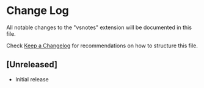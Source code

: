 # Change Log
All notable changes to the "vsnotes" extension will be documented in this file.

Check [Keep a Changelog](http://keepachangelog.com/) for recommendations on how to structure this file.

## [Unreleased]
- Initial release